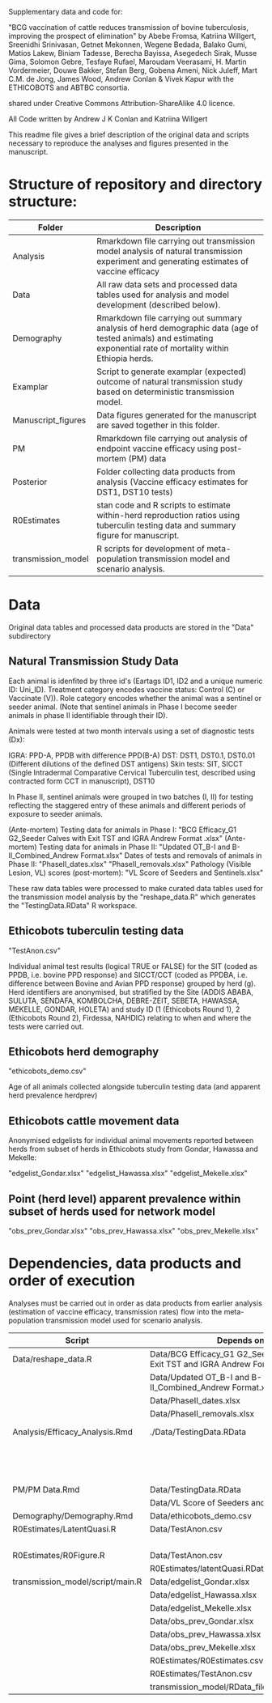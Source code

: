 Supplementary data and code for:

"BCG vaccination of cattle reduces transmission of bovine tuberculosis, improving the prospect of elimination" by Abebe Fromsa, Katriina Willgert, Sreenidhi Srinivasan, Getnet Mekonnen, Wegene Bedada, Balako Gumi, Matios Lakew, Biniam Tadesse, Berecha Bayissa, Asegedech Sirak, Musse Gima, Solomon Gebre, Tesfaye Rufael, Maroudam Veerasami, H. Martin Vordermeier, Douwe Bakker, Stefan Berg, Gobena Ameni, Nick Juleff,
Mart C.M. de Jong, James Wood, Andrew Conlan & Vivek Kapur with the ETHICOBOTS and ABTBC consortia.

shared under Creative Commons Attribution-ShareAlike 4.0 licence.

All Code written by Andrew J K Conlan and Katriina Willgert

This readme file gives a brief description of the original data and scripts necessary to reproduce the analyses and figures presented in the manuscript.

# Structure of repository and directory structure:

| Folder      | Description |
| ----------- | ----------- |
| Analysis    |  Rmarkdown file carrying out transmission model analysis of natural transmission experiment and generating estimates of vaccine efficacy      |
| Data   | All raw data sets and processed data tables used for analysis and model development (described below).        |
| Demography   | Rmarkdown file carrying out summary analysis of herd demographic data (age of tested animals) and estimating exponential rate of mortality within Ethiopia herds.        |
| Examplar   |  Script to generate examplar (expected) outcome of natural transmission study based on deterministic transmission model.       |
| Manuscript_figures   | Data figures generated for the manuscript are saved together in this folder.
| PM   |  Rmarkdown file carrying out analysis of endpoint vaccine efficacy using post-mortem (PM) data       |
| Posterior   |  Folder collecting data products from analysis (Vaccine efficacy estimates for DST1, DST10 tests)       |
| R0Estimates   |  stan code and R scripts to estimate within-herd reproduction ratios using tuberculin testing data and summary figure for manuscript.       |
| transmission_model   |  R scripts for development of meta-population transmission model and scenario analysis.       |

# Data

Original data tables and processed data products are stored in the "Data" subdirectory

## Natural Transmission Study Data 

Each animal is idenfited by three id's (Eartags ID1, ID2 and a unique numeric ID: Uni_ID). 
Treatment category encodes vaccine status: Control (C) or Vaccinate (V)).
Role category encodes whether the animal was a sentinel or seeder animal. (Note that sentinel animals in Phase I become seeder animals in phase II identifiable through their ID).

Animals were tested at two month intervals using a set of diagnostic tests (Dx):

IGRA: PPD-A, PPDB with difference PPD(B-A)
DST: DST1, DST0.1, DST0.01 (Different dilutions of the defined DST antigens)
Skin tests: SIT, SICCT (Single Intradermal Comparative Cervical Tuberculin test, described using contracted form CCT in manuscript), DST10

In Phase II, sentinel animals were grouped in two batches (I, II) for testing reflecting the staggered entry of these animals and different periods of exposure to seeder animals.

(Ante-mortem) Testing data for animals in Phase I:
"BCG Efficacy_G1 G2_Seeder Calves with Exit TST and IGRA Andrew Format .xlsx"
(Ante-mortem) Testing data for animals in Phase II:
"Updated OT_B-I and B-II_Combined_Andrew Format.xlsx"
Dates of tests and removals of animals in Phase II:
"PhaseII_dates.xlsx"
"PhaseII_removals.xlsx"
Pathology (Visible Lesion, VL) scores (post-mortem):
"VL Score of Seeders and Sentinels.xlsx"

These raw data tables were processed to make curated data tables used for the transmission model analysis by the "reshape_data.R" which generates the "TestingData.RData" R workspace.

## Ethicobots tuberculin testing data 

"TestAnon.csv"

Individual animal test results (logical TRUE or FALSE) for the SIT (coded as PPDB, i.e. bovine PPD response) and SICCT/CCT (coded as PPDBA, i.e. difference between Bovine and Avian PPD response) grouped by herd (g). Herd identifiers are anonymised, but stratified by the Site (ADDIS ABABA, SULUTA, SENDAFA, KOMBOLCHA, DEBRE-ZEIT, SEBETA, HAWASSA, MEKELLE, GONDAR, HOLETA) and study ID (1 (Ethicobots Round 1), 2 (Ethicobots Round 2), Firdessa, NAHDIC) relating to when and where the tests were carried out.

## Ethicobots herd demography 

"ethicobots_demo.csv"

Age of all animals collected alongside tuberculin testing data (and apparent herd prevalence herdprev)

## Ethicobots cattle movement data 

Anonymised edgelists for individual animal movements reported between herds from subset of herds in Ethicobots study from Gondar, Hawassa and Mekelle:

"edgelist_Gondar.xlsx"
"edgelist_Hawassa.xlsx"
"edgelist_Mekelle.xlsx"

## Point (herd level) apparent prevalence within subset of herds used for network model 

"obs_prev_Gondar.xlsx"
"obs_prev_Hawassa.xlsx"
"obs_prev_Mekelle.xlsx"

# Dependencies, data products and order of execution

Analyses must be carried out in order as data products from earlier analysis (estimation of vaccine efficacy, transmission rates) flow into the meta-population transmission model used for scenario analysis.

| Script                    | Depends on                                                                           | Generates Data Products        | Figures           |
|-------------------------- |--------------------------------------------------------------------------------------|--------------------------------|-------------------|
| Data/reshape_data.R       | Data/BCG Efficacy_G1 G2_Seeder Calves with Exit TST and IGRA Andrew Format .xlsx   | Data/TestingData.RData       |                   |
|                           | Data/Updated OT_B-I and B-II_Combined_Andrew Format.xlsx                           |                                |                   |
|                           | Data/PhaseII_dates.xlsx                                                            |                                |                   |
|                           | Data/PhaseII_removals.xlsx                                                         |                                |                   |
| Analysis/Efficacy_Analysis.Rmd   | ./Data/TestingData.RData              |  transmission_model/RData_files/vacc_eff.RData                              | Fig_S3, Fig_2     |
|                           |                                       | Posterior/dst_post.RData | | |
|                           |                                       | Posterior/dst1_post.csv | | |  
|                           |                                       | Posterior/dst10_post.csv | | |
| PM/PM Data.Rmd            | Data/TestingData.RData | ||
|                           | Data/VL Score of Seeders and Sentinels.xlsx |||
| Demography/Demography.Rmd | Data/ethicobots_demo.csv            | Demography/MortalityExp.csv | | | 
| R0Estimates/LatentQuasi.R | Data/TestAnon.csv | R0Estimates/LatentQuasi.RData | | | 
|                           |                     | R0Estimates/R0Estimates.csv | | | 
| R0Estimates/R0Figure.R    | Data/TestAnon.csv | | Fig_S6 |
|                           | R0Estimates/latentQuasi.RData ||| 
| transmission_model/script/main.R | Data/edgelist_Gondar.xlsx || Fig_3|
| | Data/edgelist_Hawassa.xlsx |||
| | Data/edgelist_Mekelle.xlsx |||
| | Data/obs_prev_Gondar.xlsx |||
| | Data/obs_prev_Hawassa.xlsx |||
| | Data/obs_prev_Mekelle.xlsx |||
| | R0Estimates/R0Estimates.csv |||
| | R0Estimates/TestAnon.csv |||
| | transmission_model/RData_files/vacc_eff.RData |||


